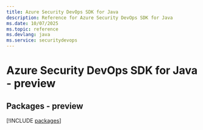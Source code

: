 ```yaml
---
title: Azure Security DevOps SDK for Java
description: Reference for Azure Security DevOps SDK for Java
ms.date: 10/07/2025
ms.topic: reference
ms.devlang: java
ms.service: securitydevops
---
```

# Azure Security DevOps SDK for Java - preview
## Packages - preview
[!INCLUDE [packages](security-devops-index.md)]